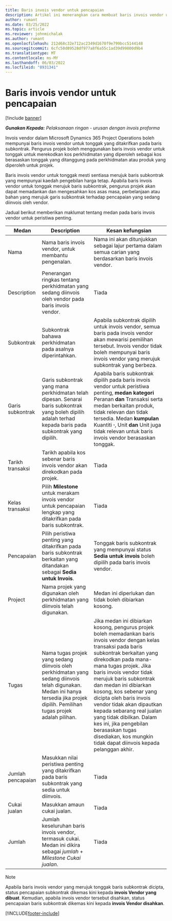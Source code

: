 ```yaml
---
title: Baris invois vendor untuk pencapaian
description: Artikel ini menerangkan cara membuat baris invois vendor untuk pencapaian pada subkontrak.
author: rumant
ms.date: 03/25/2022
ms.topic: article
ms.reviewer: johnmichalak
ms.author: rumant
ms.openlocfilehash: 212d68c32e712ac2349d1670f9e799bcc5144148
ms.sourcegitcommit: 6cfc50d89528df977a8f6a55c1ad39d99800d9b4
ms.translationtype: MT
ms.contentlocale: ms-MY
ms.lasthandoff: 06/03/2022
ms.locfileid: "8931341"
---
```

# <a name="vendor-invoice-lines-for-milestones"></a>Baris invois vendor untuk pencapaian

[!include [banner](../../includes/dataverse-preview.md)]

_**Gunakan Kepada:** Pelaksanaan ringan - urusan dengan invois proforma_

Invois vendor dalam Microsoft Dynamics 365 Project Operations boleh mempunyai baris invois vendor untuk tonggak yang ditakrifkan pada baris subkontrak. Pengurus projek boleh menggunakan baris invois vendor untuk tonggak untuk merekodkan kos perkhidmatan yang diperoleh sebagai kos berasaskan tonggak yang ditanggung pada perkhidmatan atau produk yang diperoleh untuk projek.

Baris invois vendor untuk tonggak mesti sentiasa merujuk baris subkontrak yang mempunyai kaedah pengebilan harga tetap. Apabila baris invois vendor untuk tonggak merujuk baris subkontrak, pengurus projek akan dapat memadankan dan mengesahkan kos asas masa, perbelanjaan atau bahan yang merujuk garis subkontrak terhadap pencapaian yang sedang diinvois oleh vendor.

Jadual berikut memberikan maklumat tentang medan pada baris invois vendor untuk peristiwa penting.

| Medan | Description | Kesan kefungsian |
| --- | --- | --- |
| Nama | Nama baris invois vendor, untuk membantu pengenalan. | Nama ini akan ditunjukkan sebagai lajur pertama dalam semua carian yang berdasarkan baris invois vendor. |
| Description | Penerangan ringkas tentang perkhidmatan yang sedang diinvois oleh vendor pada baris invois vendor. | Tiada |
| Subkontrak | Subkontrak bahawa perkhidmatan pada asalnya diperintahkan. | Apabila subkontrak dipilih untuk invois vendor, semua baris pada invois vendor akan mewarisi pemilihan tersebut. Invois vendor tidak boleh mempunyai baris invois vendor yang merujuk subkontrak yang berbeza. |
| Garis subkontrak | Garis subkontrak yang mana perkhidmatan telah dipesan. Senarai baris subkontrak yang boleh dipilih adalah terhad kepada baris pada subkontrak yang dipilih. | Apabila baris subkontrak dipilih pada baris invois vendor untuk peristiwa penting, **medan kategori** Peranan **dan** Transaksi serta medan berkaitan produk, tidak relevan dan tidak tersedia. Medan **kumpulan** Kuantiti **·**, Unit **dan** Unit juga tidak relevan untuk baris invois vendor berasaskan tonggak. |
| Tarikh transaksi | Tarikh apabila kos sebenar baris invois vendor akan direkodkan pada projek. | Tiada |
| Kelas transaksi | Pilih **Milestone** untuk merakam invois vendor untuk pencapaian lengkap yang ditakrifkan pada baris subkontrak. | Tiada |
| Pencapaian | Pilih peristiwa penting yang ditakrifkan pada baris subkontrak berkaitan yang ditandakan sebagai **Sedia untuk Invois**. | Tonggak baris subkontrak yang mempunyai status **Sedia untuk invois** boleh dipilih pada baris invois vendor. |
| Project | Nama projek yang digunakan oleh perkhidmatan yang diinvois telah digunakan. | Medan ini diperlukan dan tidak boleh dibiarkan kosong. |
| Tugas | Nama tugas projek yang sedang diinvois oleh perkhidmatan yang sedang diinvois telah digunakan. Medan ini hanya tersedia jika projek dipilih. Pemilihan tugas projek adalah pilihan. | Jika medan ini dibiarkan kosong, pengurus projek boleh memadankan baris invois vendor dengan kelas transaksi pada baris subkontrak berkaitan yang direkodkan pada mana-mana tugas projek. Jika baris invois vendor tidak merujuk baris subkontrak dan medan ini dibiarkan kosong, kos sebenar yang dicipta oleh baris invois vendor tidak akan dipautkan kepada sebarang real jualan yang tidak dibilkan. Dalam kes ini, jika pengebilan berasaskan tugas disediakan, kos mungkin tidak dapat diinvois kepada pelanggan akhir. |
| Jumlah pencapaian | Masukkan nilai peristiwa penting yang ditakrifkan pada baris subkontrak yang sedia untuk diinvois. | Tiada |
| Cukai jualan | Masukkan amaun cukai jualan. | Tiada |
| Jumlah | Jumlah keseluruhan baris invois vendor, termasuk cukai. Medan ini dikira sebagai *jumlah* + *Milestone Cukai jualan*. | Tiada |

> [!NOTE]
> Apabila baris invois vendor yang merujuk tonggak baris subkontrak dicipta, status pencapaian subkontrak dikemas kini kepada **invois Vendor yang dibuat**. Kemudian, apabila invois vendor tersebut disahkan, status pencapaian baris subkontrak dikemas kini kepada **invois Vendor disahkan**.

[!INCLUDE[footer-include](../../includes/footer-banner.md)]
